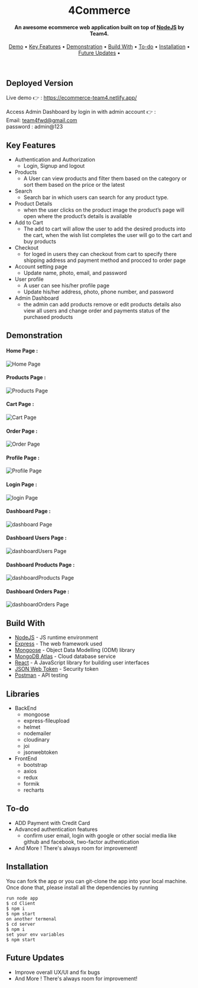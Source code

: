 <h1 align="center">
  <br>
  4Commerce
<br>
</h1>

<h4 align="center">An awesome ecommerce web application built on top of <a href="https://nodejs.org/en/" target="_blank">NodeJS</a> by Team4.</h4>

<p align="center">
 <a href="#deployed-version">Demo</a> •
  <a href="#key-features">Key Features</a> •
  <a href="#demonstration">Demonstration</a> •
  <a href="#build-with">Build With</a> •
  <a href="#to-do">To-do</a> •
  <a href="#installation">Installation</a> • 
  <a href="#future-updates">Future Updates</a> • 
</p>
<br>

## Deployed Version

Live demo 👉 : https://ecommerce-team4.netlify.app/

Access Admin Dashboard by login in with admin account 👉 :\
Email: team4fwd@gmail.com\
password : admin@123

## Key Features

- Authentication and Authorization
  - Login, Signup and logout
- Products
  - A User can view products and filter them based on the category or sort them based on the price or the latest
- Search
  - Search bar in which users can search for any product type.
- Product Details
  - when the user clicks on the product image the product’s page will open where the product’s details is available
- Add to Cart
  - The add to cart will allow the user to add the desired products into the cart, when the wish list completes the user will go to the cart and buy products
- Checkout
  - for loged in users they can checkout from cart to specify there shipping address and payment method and procced to order page
- Account setting page
  - Update name, photo, email, and password
- User profile
  - A user can see his/her profile page
  - Update his/her address, photo, phone number, and password
- Admin Dashboard
  - the admin can add products remove or edit products details also view all users and change order and payments status of the purchased products

## Demonstration

#### Home Page :

![Home Page](./screenShots/HomePage.png)

#### Products Page :

![Products Page](./screenShots/productsPage.png)

#### Cart Page :

![Cart Page](./screenShots/cart.png)

#### Order Page :

![Order Page](./screenShots/order.png)

#### Profile Page :

![Profile Page](./screenShots/profile.png)

#### Login Page :

![login Page](./screenShots/login.png)

#### Dashboard Page :

![dashboard Page](./screenShots/dashboard.png)

#### Dashboard Users Page :

![dashboardUsers Page](./screenShots/dashboardUsers.png)

#### Dashboard Products Page :

![dashboardProducts Page](./screenShots/dashboardProducts.png)

#### Dashboard Orders Page :

![dashboardOrders Page](./screenShots/dashboardOrders.png)

## Build With

- [NodeJS](https://nodejs.org/en/) - JS runtime environment
- [Express](http://expressjs.com/) - The web framework used
- [Mongoose](https://mongoosejs.com/) - Object Data Modelling (ODM) library
- [MongoDB Atlas](https://www.mongodb.com/cloud/atlas) - Cloud database service
- [React](https://reactjs.org/) - A JavaScript library for building user interfaces
- [JSON Web Token](https://jwt.io/) - Security token
- [Postman](https://www.getpostman.com/) - API testing

## Libraries

- BackEnd
  - mongoose
  - express-fileupload
  - helmet
  - nodemailer
  - cloudinary
  - joi
  - jsonwebtoken
- FrontEnd
  - bootstrap
  - axios
  - redux
  - formik
  - recharts

## To-do

- ADD Payment with Credit Card
- Advanced authentication features
  - confirm user email, login with google or other social media like github and facebook, two-factor authentication
- And More ! There's always room for improvement!

## Installation

You can fork the app or you can git-clone the app into your local machine. Once done that, please install all the
dependencies by running

```
run node app
$ cd Client
$ npm i
$ npm start
on another termenal
$ cd server
$ npm i
set your env variables
$ npm start
```

## Future Updates

- Improve overall UX/UI and fix bugs
- And More ! There's always room for improvement!
